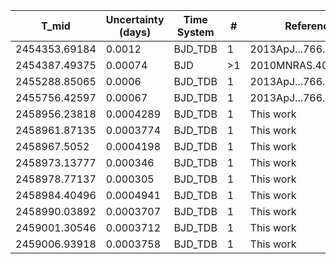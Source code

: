 |T_mid        |Uncertainty (days)|Time System|#  |Reference           |
|-------------|------------------|-----------|---|--------------------|
|2454353.69184|0.0012            |BJD_TDB    |1  |2013ApJ...766...95L |
|2454387.49375|0.00074           |BJD        |>1 |2010MNRAS.401.2665P |
|2455288.85065|0.0006            |BJD_TDB    |1  |2013ApJ...766...95L |
|2455756.42597|0.00067           |BJD_TDB    |1  |2013ApJ...766...95L |
|2458956.23818|0.0004289         |BJD_TDB    |1  |This work           |
|2458961.87135|0.0003774         |BJD_TDB    |1  |This work           |
|2458967.5052 |0.0004198         |BJD_TDB    |1  |This work           |
|2458973.13777|0.000346          |BJD_TDB    |1  |This work           |
|2458978.77137|0.000305          |BJD_TDB    |1  |This work           |
|2458984.40496|0.0004941         |BJD_TDB    |1  |This work           |
|2458990.03892|0.0003707         |BJD_TDB    |1  |This work           |
|2459001.30546|0.0003712         |BJD_TDB    |1  |This work           |
|2459006.93918|0.0003758         |BJD_TDB    |1  |This work           |
